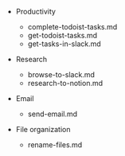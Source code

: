 - Productivity
    - complete-todoist-tasks.md
    - get-todoist-tasks.md
    - get-tasks-in-slack.md

- Research
    - browse-to-slack.md
    - research-to-notion.md

- Email
    - send-email.md

- File organization
    - rename-files.md